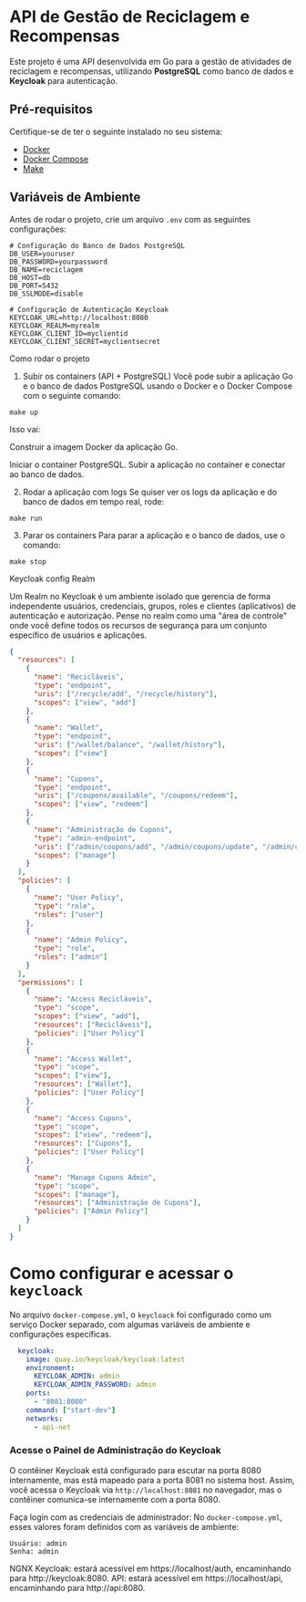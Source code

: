# API de Gestão de Reciclagem e Recompensas

Este projeto é uma API desenvolvida em Go para a gestão de atividades de reciclagem e recompensas, utilizando **PostgreSQL** como banco de dados e **Keycloak** para autenticação.

## Pré-requisitos

Certifique-se de ter o seguinte instalado no seu sistema:

- [Docker](https://docs.docker.com/get-docker/)
- [Docker Compose](https://docs.docker.com/compose/install/)
- [Make](https://www.gnu.org/software/make/)

## Variáveis de Ambiente

Antes de rodar o projeto, crie um arquivo `.env` com as seguintes configurações:

~~~
# Configuração do Banco de Dados PostgreSQL
DB_USER=youruser
DB_PASSWORD=yourpassword
DB_NAME=reciclagem
DB_HOST=db
DB_PORT=5432
DB_SSLMODE=disable

# Configuração de Autenticação Keycloak
KEYCLOAK_URL=http://localhost:8080
KEYCLOAK_REALM=myrealm
KEYCLOAK_CLIENT_ID=myclientid
KEYCLOAK_CLIENT_SECRET=myclientsecret

~~~

Como rodar o projeto
1. Subir os containers (API + PostgreSQL)
Você pode subir a aplicação Go e o banco de dados PostgreSQL usando o Docker e o Docker Compose com o seguinte comando:

~~~
make up

~~~
Isso vai:

Construir a imagem Docker da aplicação Go.

Iniciar o container PostgreSQL.
Subir a aplicação no container e conectar ao banco de dados.


2. Rodar a aplicação com logs
Se quiser ver os logs da aplicação e do banco de dados em tempo real, rode:
~~~
make run

~~~

3. Parar os containers
Para parar a aplicação e o banco de dados, use o comando:

~~~
make stop

~~~

Keycloak config Realm

Um Realm no Keycloak é um ambiente isolado que gerencia de forma independente usuários, credenciais, grupos, roles e clientes (aplicativos) de autenticação e autorização. Pense no realm como uma "área de controle" onde você define todos os recursos de segurança para um conjunto específico de usuários e aplicações.
~~~JSON
{
  "resources": [
    {
      "name": "Recicláveis",
      "type": "endpoint",
      "uris": ["/recycle/add", "/recycle/history"],
      "scopes": ["view", "add"]
    },
    {
      "name": "Wallet",
      "type": "endpoint",
      "uris": ["/wallet/balance", "/wallet/history"],
      "scopes": ["view"]
    },
    {
      "name": "Cupons",
      "type": "endpoint",
      "uris": ["/coupons/available", "/coupons/redeem"],
      "scopes": ["view", "redeem"]
    },
    {
      "name": "Administração de Cupons",
      "type": "admin-endpoint",
      "uris": ["/admin/coupons/add", "/admin/coupons/update", "/admin/coupons/delete"],
      "scopes": ["manage"]
    }
  ],
  "policies": [
    {
      "name": "User Policy",
      "type": "role",
      "roles": ["user"]
    },
    {
      "name": "Admin Policy",
      "type": "role",
      "roles": ["admin"]
    }
  ],
  "permissions": [
    {
      "name": "Access Recicláveis",
      "type": "scope",
      "scopes": ["view", "add"],
      "resources": ["Recicláveis"],
      "policies": ["User Policy"]
    },
    {
      "name": "Access Wallet",
      "type": "scope",
      "scopes": ["view"],
      "resources": ["Wallet"],
      "policies": ["User Policy"]
    },
    {
      "name": "Access Cupons",
      "type": "scope",
      "scopes": ["view", "redeem"],
      "resources": ["Cupons"],
      "policies": ["User Policy"]
    },
    {
      "name": "Manage Cupons Admin",
      "type": "scope",
      "scopes": ["manage"],
      "resources": ["Administração de Cupons"],
      "policies": ["Admin Policy"]
    }
  ]
}


~~~

# Como configurar e acessar o `keycloack`

No arquivo `docker-compose.yml`, o `keycloack` foi configurado como um serviço Docker separado, com algumas variáveis de ambiente e configurações específicas.

~~~yaml
  keycloak:
    image: quay.io/keycloak/keycloak:latest
    environment:
      KEYCLOAK_ADMIN: admin
      KEYCLOAK_ADMIN_PASSWORD: admin
    ports:
      - "8081:8080"
    command: ["start-dev"]
    networks:
      - api-net

~~~

### Acesse o Painel de Administração do Keycloak
O contêiner Keycloak está configurado para escutar na porta 8080 internamente, mas está mapeado para a porta 8081 no sistema host.
Assim, você acessa o Keycloak via `http://localhost:8081` no navegador, mas o contêiner comunica-se internamente com a porta 8080.

Faça login com as credenciais de administrador:
No  `docker-compose.yml`, esses valores foram definidos com as variáveis de ambiente:
~~~
Usuário: admin
Senha: admin
~~~


NGNX 
Keycloak: estará acessível em https://localhost/auth, encaminhando para http://keycloak:8080.
API: estará acessível em https://localhost/api, encaminhando para http://api:8080.